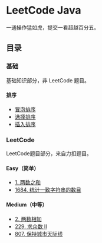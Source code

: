 # LeetCode Java

一通操作猛如虎，提交一看超越百分五。

## 目录

### 基础

基础知识部分，非 LeetCode 题目。

#### 排序

* [冒泡排序](src/main/java/net/renfei/base/Sort.java)
* [选择排序](src/main/java/net/renfei/base/Sort.java)
* [插入排序](src/main/java/net/renfei/base/Sort.java)

### LeetCode

LeetCode题目部分，来自力扣题目。

#### Easy（简单）

* [1. 两数之和](src/main/java/net/renfei/leetcode/easy/TwoSum.java)
* [1684. 统计一致字符串的数目](src/main/java/net/renfei/leetcode/easy/CountTheNumberOfConsistentStrings.java)

#### Medium（中等）

* [2. 两数相加](src/main/java/net/renfei/leetcode/medium/AddTwoNumbers.java)
* [229. 求众数 II](src/main/java/net/renfei/leetcode/medium/MajorityElementII.java)
* [807. 保持城市天际线](src/main/java/net/renfei/leetcode/medium/MaxIncreaseKeepingSkyline.java)
